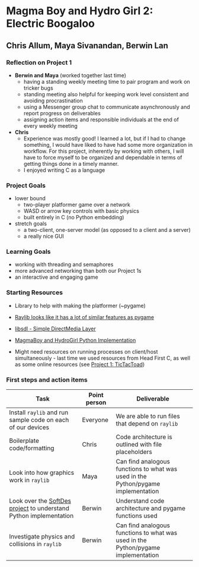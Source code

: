 # Magma Boy and Hydro Girl 2: Electric Boogaloo
## Chris Allum, Maya Sivanandan, Berwin Lan

### Reflection on Project 1
* **Berwin and Maya** (worked together last time)
    * having a standing weekly meeting time to pair program and work on tricker bugs
    * standing meeting also helpful for keeping work level consistent and avoiding procrastination
    * using a Messenger group chat to communicate asynchronously and report progress on deliverables
    * assigning action items and responsible individuals at the end of every weekly meeting
* **Chris**
	* Experience was mostly good! I learned a lot, but if I had to change something, I would have liked to have had some more organization in workflow. For this project, inherently by working with others, I will have to force myself to be organized and dependable in terms of getting things done in a timely manner.
	* I enjoyed writing C as a language

### Project Goals
* lower bound
    * two-player platformer game over a network
    * WASD or arrow key controls with basic physics
    * built entirely in C (no Python embedding)
* stretch goals
	* a two-client, one-server model (as opposed to a client and a server)
    * a really nice GUI

### Learning Goals
* working with threading and semaphores
* more advanced networking than both our Project 1s
* an interactive and engaging game

### Starting Resources

* Library to help with making the platformer (~pygame)
* [Raylib looks like it has a lot of similar features as pygame](https://www.raylib.com/index.html)
* [libsdl - Simple DirectMedia Layer](https://www.libsdl.org/)
* [MagmaBoy and HydroGirl Python Implementation](https://github.com/ctallum/MagmaBoy-and-HydroGirl-Game) 

* Might need resources on running processes on client/host simultaneously - last time we used resources from Head First C, as well as some online resources (see [Project 1: TicTacToad](https://github.com/emmamack/TicTacToad/blob/main/reports/report.md#resources))

### First steps and action items

| **Task**                                                                                                                    | **Point person** | **Deliverable**                                                            |
|-----------------------------------------------------------------------------------------------------------------------------|------------------|-----------------------------------------------------------------------------------|
| Install `raylib` and run sample code on each of our devices                                                                 | Everyone         | We are able to run files that depend on `raylib`                                  |
| Boilerplate code/formatting                                                                                                 | Chris            | Code architecture is outlined with file placeholders                              |
| Look into how graphics work in `raylib`                                                                                     | Maya             | Can find analogous functions to what was used in the Python/pygame implementation |
| Look over the [SoftDes project](https://github.com/ctallum/MagmaBoy-and-HydroGirl-Game) to understand Python implementation | Berwin           | Understand code architecture and pygame functions used                            |
| Investigate physics and collisions in `raylib`                                                                              | Berwin           | Can find analogous functions to what was used in the Python/pygame implementation |